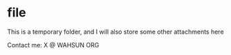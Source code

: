 # file
This is a temporary folder, and I will also store some other attachments here

Contact me: X @ WAHSUN ORG
